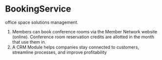 # BookingService
office space solutions management. 
1. Members can book conference rooms via the Member Network website (online). 
Conference room reservation credits are allotted in the month that use them in.
2. A CRM Module helps companies stay connected to customers, streamline processes, and improve profitability
